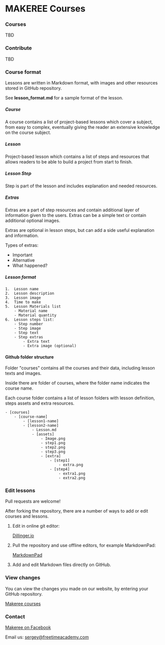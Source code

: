 # MAKEREE Courses

### Courses

TBD

### Contribute

TBD

### Course format

Lessons are written in Markdown format, with images and other resources stored in GitHub repository.

See **lesson_format.md** for a sample format of the lesson. 

##### Course
A course contains a list of project-based lessons which cover a subject, from easy to complex, eventually giving the reader an extensive knowledge on the course subject.

##### Lesson
Project-based lesson which contains a list of steps and resources that allows readers to be able to build a project from start to finish.

##### Lesson Step
Step is part of the lesson and includes explanation and needed resources.

##### Extras
Extras are a part of step resources and contain additional layer of information given to the users. Extras can be a simple text or contain additional optional images.

Extras are optional in lesson steps, but can add a side useful explanation and information. 

Types of extras:

- Important
- Alternative
- What happened?

##### Lesson format

    1.	Lesson name 
    2.	Lesson description
    3. 	Lesson image
    4.	Time to make
    5.	Lesson Materials list
    	- Material name
    	- Material quantity
    6.	Lesson steps list:
    	- Step number
    	- Step image
    	- Step text
    	- Step extras
    		- Extra text
    		- Extra image (optional)

#### Github folder structure

Folder "courses" contains all the courses and their data, including lesson texts and images.

Inside there are folder of courses, where the folder name indicates the course name. 

Each course folder contains a list of lesson folders with lesson definition, steps assets and extra resources.

    - [courses]
    	- [course-name]
    		- [lesson1-name]	
    		- [lesson2-name]
    			- Lesson.md
    			- [assets]
    				- Image.png
    				- step1.png
    				- step2.png
    				- step3.png
    				- [extra]
    					- [step1]
    						- extra.png
    					- [step4]
    						- extra1.png
    						- extra2.png


### Edit lessons

Pull requests are welcome!

After forking the repository, there are a number of ways to add or edit courses and lessons.

1.  Edit in online git editor:
 
	 [Dillinger.io](http://dillinger.io)

2.  Pull the repository and use offline editors, for example MarkdownPad:
	
	[MarkdownPad](http://markdownpad.com)

3.  Add and edit Markdown files directly on GitHub.

### View changes

You can view the changes you made on our website, by entering your GitHub repository.

[Makeree courses](http://courses.makeree.com)

### Contact

[Makeree on Facebook](www.facebook.com/freetimeacademy)

Email us: sergey@freetimeacademy.com




